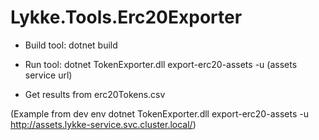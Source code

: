 # Lykke.Tools.Erc20Exporter



- Build tool: dotnet build

- Run tool: dotnet TokenExporter.dll export-erc20-assets -u (assets service url) 

- Get results from erc20Tokens.csv



(Example from dev env dotnet TokenExporter.dll export-erc20-assets -u http://assets.lykke-service.svc.cluster.local/)